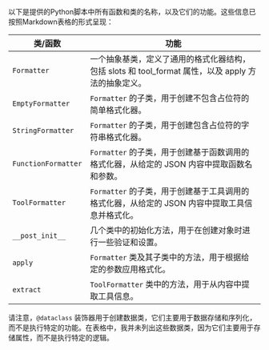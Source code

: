 以下是提供的Python脚本中所有函数和类的名称，以及它们的功能。这些信息已按照Markdown表格的形式呈现：

| 类/函数 | 功能 |
| --- | --- |
| `Formatter` | 一个抽象基类，定义了通用的格式化器结构，包括 slots 和 tool_format 属性，以及 apply 方法的抽象定义。 |
| `EmptyFormatter` | `Formatter` 的子类，用于创建不包含占位符的简单格式化器。 |
| `StringFormatter` | `Formatter` 的子类，用于创建包含占位符的字符串格式化器。 |
| `FunctionFormatter` | `Formatter` 的子类，用于创建基于函数调用的格式化器，从给定的 JSON 内容中提取函数名和参数。 |
| `ToolFormatter` | `Formatter` 的子类，用于创建基于工具调用的格式化器，从给定的 JSON 内容中提取工具信息并格式化。 |
| `__post_init__` | 几个类中的初始化方法，用于在创建对象时进行一些验证和设置。 |
| `apply` | `Formatter` 类及其子类中的方法，用于根据给定的参数应用格式化。 |
| `extract` | `ToolFormatter` 类中的方法，用于从内容中提取工具信息。 |

请注意，`@dataclass` 装饰器用于创建数据类，它们主要用于数据存储和序列化，而不是执行特定的功能。在表格中，我并未列出这些数据类，因为它们主要用于存储属性，而不是执行特定的逻辑。
